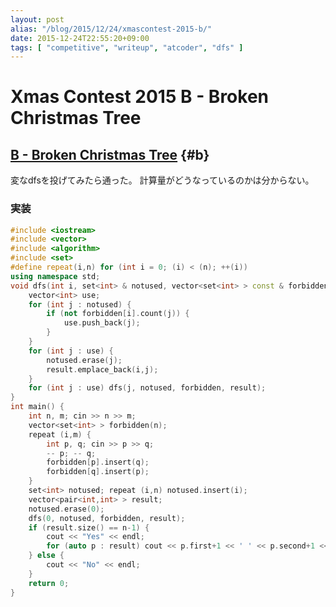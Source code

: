 ```yaml
---
layout: post
alias: "/blog/2015/12/24/xmascontest-2015-b/"
date: 2015-12-24T22:55:20+09:00
tags: [ "competitive", "writeup", "atcoder", "dfs" ]
---
```


# Xmas Contest 2015 B - Broken Christmas Tree

## [B - Broken Christmas Tree](https://beta.atcoder.jp/contests/xmascontest2015/tasks/xmascontest2015_b) {#b}

変なdfsを投げてみたら通った。
計算量がどうなっているのかは分からない。

### 実装

``` c++
#include <iostream>
#include <vector>
#include <algorithm>
#include <set>
#define repeat(i,n) for (int i = 0; (i) < (n); ++(i))
using namespace std;
void dfs(int i, set<int> & notused, vector<set<int> > const & forbidden, vector<pair<int,int> > & result) {
    vector<int> use;
    for (int j : notused) {
        if (not forbidden[i].count(j)) {
            use.push_back(j);
        }
    }
    for (int j : use) {
        notused.erase(j);
        result.emplace_back(i,j);
    }
    for (int j : use) dfs(j, notused, forbidden, result);
}
int main() {
    int n, m; cin >> n >> m;
    vector<set<int> > forbidden(n);
    repeat (i,m) {
        int p, q; cin >> p >> q;
        -- p; -- q;
        forbidden[p].insert(q);
        forbidden[q].insert(p);
    }
    set<int> notused; repeat (i,n) notused.insert(i);
    vector<pair<int,int> > result;
    notused.erase(0);
    dfs(0, notused, forbidden, result);
    if (result.size() == n-1) {
        cout << "Yes" << endl;
        for (auto p : result) cout << p.first+1 << ' ' << p.second+1 << endl;
    } else {
        cout << "No" << endl;
    }
    return 0;
}
```
